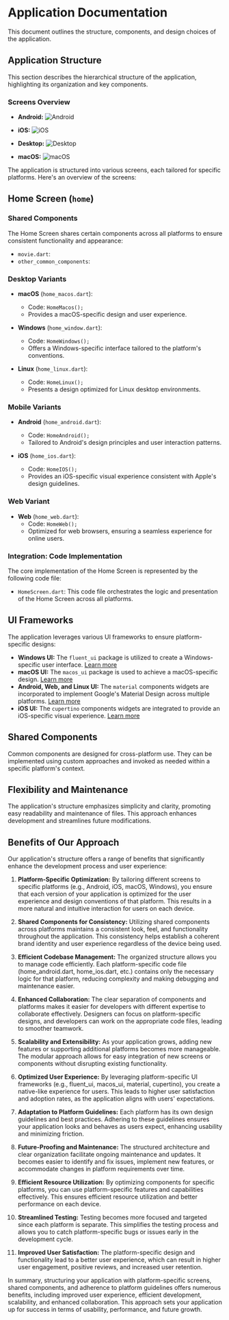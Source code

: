 # Application Documentation
This document outlines the structure, components, and design choices of the application.

## Application Structure
This section describes the hierarchical structure of the application, highlighting its organization and key components.

### Screens Overview

- **Android:**
  ![Android](https://drive.google.com/uc?id=1NrM1h5T0v3hysQtku8w_im1N82j4bcqO)

- **iOS:**
  ![iOS](https://drive.google.com/uc?id=195fUn0RSMhHrcNwH5MrH_zLnWwfBbaoU)

- **Desktop:**
  ![Desktop](https://drive.google.com/uc?id=1daG0afmz_v_HPhY9MzXK2qdgquUCIF0l)

- **macOS:**
  ![macOS](https://drive.google.com/uc?id=12SfGBEHUVanSkxPPm5-vOi5eOKdCZGMV)

The application is structured into various screens, each tailored for specific platforms. Here's an overview of the screens:

## Home Screen (`home`)
### Shared Components
The Home Screen shares certain components across all platforms to ensure consistent functionality and appearance:

- `movie.dart`: 
- `other_common_components`:

### Desktop Variants
- **macOS** (`home_macos.dart`):
    - Code: `HomeMacos();`
    - Provides a macOS-specific design and user experience.

- **Windows** (`home_window.dart`):
    - Code: `HomeWindows();`
    - Offers a Windows-specific interface tailored to the platform's conventions.

- **Linux** (`home_linux.dart`):
    - Code: `HomeLinux();`
    - Presents a design optimized for Linux desktop environments.

### Mobile Variants
- **Android** (`home_android.dart`):
    - Code: `HomeAndroid();`
    - Tailored to Android's design principles and user interaction patterns.

- **iOS** (`home_ios.dart`):
    - Code: `HomeIOS();`
    - Provides an iOS-specific visual experience consistent with Apple's design guidelines.

### Web Variant
- **Web** (`home_web.dart`):
    - Code: `HomeWeb();`
    - Optimized for web browsers, ensuring a seamless experience for online users.

### Integration: Code Implementation
The core implementation of the Home Screen is represented by the following code file:

- `HomeScreen.dart`: This code file orchestrates the logic and presentation of the Home Screen across all platforms.

## UI Frameworks
The application leverages various UI frameworks to ensure platform-specific designs:

- **Windows UI:** The `fluent_ui` package is utilized to create a Windows-specific user interface. [Learn more](https://pub.dev/packages/fluent_ui)
- **macOS UI:** The `macos_ui` package is used to achieve a macOS-specific design. [Learn more](https://pub.dev/packages/macos_ui)
- **Android, Web, and Linux UI:** The `material` components widgets are incorporated to implement Google's Material Design across multiple platforms. [Learn more](https://docs.flutter.dev/ui/widgets/material)
- **iOS UI:** The `cupertino` components widgets are integrated to provide an iOS-specific visual experience. [Learn more](https://docs.flutter.dev/ui/widgets/cupertino)

## Shared Components
Common components are designed for cross-platform use. They can be implemented using custom approaches and invoked as needed within a specific platform's context.

## Flexibility and Maintenance
The application's structure emphasizes simplicity and clarity, promoting easy readability and maintenance of files. This approach enhances development and streamlines future modifications.

## Benefits of Our Approach

Our application's structure offers a range of benefits that significantly enhance the development process and user experience:

1. **Platform-Specific Optimization:** By tailoring different screens to specific platforms (e.g., Android, iOS, macOS, Windows), you ensure that each version of your application is optimized for the user experience and design conventions of that platform. This results in a more natural and intuitive interaction for users on each device.

2. **Shared Components for Consistency:** Utilizing shared components across platforms maintains a consistent look, feel, and functionality throughout the application. This consistency helps establish a coherent brand identity and user experience regardless of the device being used.

3. **Efficient Codebase Management:** The organized structure allows you to manage code efficiently. Each platform-specific code file (home_android.dart, home_ios.dart, etc.) contains only the necessary logic for that platform, reducing complexity and making debugging and maintenance easier.

4. **Enhanced Collaboration:** The clear separation of components and platforms makes it easier for developers with different expertise to collaborate effectively. Designers can focus on platform-specific designs, and developers can work on the appropriate code files, leading to smoother teamwork.

5. **Scalability and Extensibility:** As your application grows, adding new features or supporting additional platforms becomes more manageable. The modular approach allows for easy integration of new screens or components without disrupting existing functionality.

6. **Optimized User Experience:** By leveraging platform-specific UI frameworks (e.g., fluent_ui, macos_ui, material, cupertino), you create a native-like experience for users. This leads to higher user satisfaction and adoption rates, as the application aligns with users' expectations.

7. **Adaptation to Platform Guidelines:** Each platform has its own design guidelines and best practices. Adhering to these guidelines ensures your application looks and behaves as users expect, enhancing usability and minimizing friction.

8. **Future-Proofing and Maintenance:** The structured architecture and clear organization facilitate ongoing maintenance and updates. It becomes easier to identify and fix issues, implement new features, or accommodate changes in platform requirements over time.

9. **Efficient Resource Utilization:** By optimizing components for specific platforms, you can use platform-specific features and capabilities effectively. This ensures efficient resource utilization and better performance on each device.

10. **Streamlined Testing:** Testing becomes more focused and targeted since each platform is separate. This simplifies the testing process and allows you to catch platform-specific bugs or issues early in the development cycle.

11. **Improved User Satisfaction:** The platform-specific design and functionality lead to a better user experience, which can result in higher user engagement, positive reviews, and increased user retention.

In summary, structuring your application with platform-specific screens, shared components, and adherence to platform guidelines offers numerous benefits, including improved user experience, efficient development, scalability, and enhanced collaboration. This approach sets your application up for success in terms of usability, performance, and future growth.